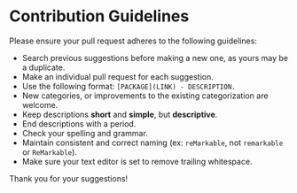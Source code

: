 # Contribution Guidelines

Please ensure your pull request adheres to the following guidelines:

- Search previous suggestions before making a new one, as yours may be a duplicate.
- Make an individual pull request for each suggestion.
- Use the following format: `[PACKAGE](LINK) - DESCRIPTION.`
- New categories, or improvements to the existing categorization are welcome.
- Keep descriptions **short** and **simple**, but **descriptive**.
- End descriptions with a period.
- Check your spelling and grammar.
- Maintain consistent and correct naming (ex: `reMarkable`, not `remarkable` or `ReMarkable`).
- Make sure your text editor is set to remove trailing whitespace.

Thank you for your suggestions!
